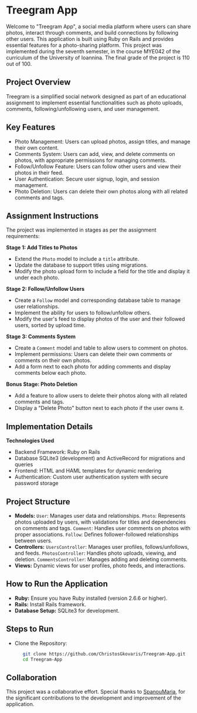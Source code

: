 # Treegram App

Welcome to "Treegram App", a social media platform where users can share photos, interact through comments, and build connections by following other users. This application is built using Ruby on Rails and provides essential features for a photo-sharing platform. This project was implemented during the seventh semester, in the course MYE042 of the curriculum of the University of Ioannina. The final grade of the project is 110 out of 100.


## Project Overview
Treegram is a simplified social network designed as part of an educational assignment to implement essential functionalities such as photo uploads, comments, following/unfollowing users, and user management.


## Key Features
- Photo Management: Users can upload photos, assign titles, and manage their own content.
- Comments System: Users can add, view, and delete comments on photos, with appropriate permissions for managing comments.
- Follow/Unfollow Feature: Users can follow other users and view their photos in their feed.
- User Authentication: Secure user signup, login, and session management.
- Photo Deletion: Users can delete their own photos along with all related comments and tags.


## Assignment Instructions
The project was implemented in stages as per the assignment requirements:

**Stage 1: Add Titles to Photos**
- Extend the `Photo` model to include a `title` attribute.
- Update the database to support titles using migrations.
- Modify the photo upload form to include a field for the title and display it under each photo.

**Stage 2: Follow/Unfollow Users**
- Create a `Follow` model and corresponding database table to manage user relationships.
- Implement the ability for users to follow/unfollow others.
- Modify the user's feed to display photos of the user and their followed users, sorted by upload time.

**Stage 3: Comments System**
- Create a `Comment` model and table to allow users to comment on photos.
- Implement permissions: Users can delete their own comments or comments on their own photos.
- Add a form next to each photo for adding comments and display comments below each photo.

**Bonus Stage: Photo Deletion**
- Add a feature to allow users to delete their photos along with all related comments and tags.
- Display a "Delete Photo" button next to each photo if the user owns it.


## Implementation Details
**Technologies Used**
- Backend Framework: Ruby on Rails
- Database SQLite3 (development) and ActiveRecord for migrations and queries
- Frontend: HTML and HAML templates for dynamic rendering
- Authentication: Custom user authentication system with secure password storage


## Project Structure
- **Models:**
  `User`: Manages user data and relationships.
  `Photo`: Represents photos uploaded by users, with validations for titles and dependencies on comments and tags.
  `Comment`: Handles user comments on photos with proper associations.
  `Follow`: Defines follower-followed relationships between users.
- **Controllers:**
  `UsersController`: Manages user profiles, follows/unfollows, and feeds.
  `PhotosController`: Handles photo uploads, viewing, and deletion.
  `CommentsController`: Manages adding and deleting comments.
- **Views:** Dynamic views for user profiles, photo feeds, and interactions.


## How to Run the Application
- **Ruby:** Ensure you have Ruby installed (version 2.6.6 or higher).
- **Rails:** Install Rails framework.
- **Database Setup:** SQLite3 for development.


## Steps to Run
- Clone the Repository:
  ```bash
     git clone https://github.com/ChristosGkovaris/Treegram-App.git
     cd Treegram-App


## Collaboration
This project was a collaborative effort. Special thanks to [SpanouMaria](https://github.com/SpanouMaria), for the significant contributions to the development and improvement of the application.
